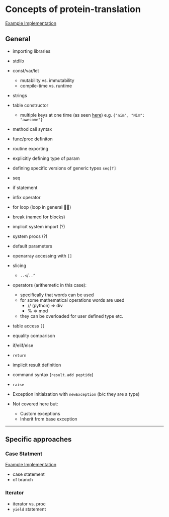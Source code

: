 # Concepts of protein-translation

[Example Implementation](https://github.com/exercism/nim/blob/main/exercises/protein-translation/example.nim)

## General

- importing libraries
- stdlib
- const/var/let
  - mutability vs. immutability
  - compile-time vs. runtime
- strings
- table constructor
  - multiple keys at one time (as seen [here](https://exercism.org/tracks/nim/exercises/protein-translation/solutions/fc829b982b274a80883f7f82d6e8faaf))
    e.g. `{"nim", "Nim": "awesome"}`
- method call syntax
- func/proc definiton
- routine exporting
- explicitly defining type of param
- defining specific versions of generic types `seq[T]`
- seq
- if statement
- infix operator
- for loop (loop in general :man_shrugging:)
- break (named for blocks)
- implicit system import (?)
- system procs (?)
- default parameters
- openarray accessing with `[]`
- slicing
  - `..<`/`..^`
- operators (arithemetic in this case):

  - specifically that words can be used
  - for some mathematical operations words are used
    - // (python) => div
    - % => mod
  - they can be overloaded for user defined type etc.

- table access `[]`
- equality comparison
- if/elif/else
- `return`
- implicit result definition
- command syntax (`result.add peptide`)
- `raise`
- Exception initialzation with `newException` (b/c they are a type)
- Not covered here but:
  - Custom exceptions
  - Inherit from base exception

---

## Specific approaches

### Case Statment

[Example Implementation](https://exercism.org/tracks/nim/exercises/protein-translation/solutions/1078c01ba467400881b40827ffd1b84f)

- case statement
- of branch

### Iterator

- iterator vs. proc
- `yield` statement
